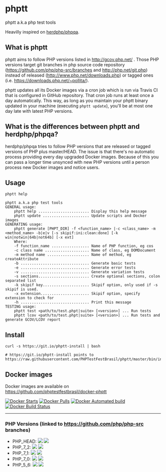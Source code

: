 # phptt
phptt a.k.a php test tools

Heavilly inspired on [herdphp/phpqa](https://github.com/herdphp/docker-phpqa).

## What is phptt

phptt aims to follow PHP versions listed in http://gcov.php.net/ . Those PHP versions target git branches in php source code repository (https://github.com/php/php-src/branches and http://php.net/git.php) instead of released (http://www.php.net/downloads.php) or tagged ones (i.e. https://downloads.php.net/~pollita/).

phptt updates all its Docker images via a cron job which is run via Travis CI that is configured in GitHub repository. That cron job runs at least once a day automatically. This way, as long as you maintain your phptt binary updated in your machine (executing `phptt update`), you'll be at most one day late with latest PHP versions.

## What is the differences between phptt and herdphp/phpqa?

herdphp/phpqa tries to follow PHP versions that are released or tagged versions of PHP plus master/HEAD. The issue is that there's no automatic process providing every day upgraded Docker images. Because of this you can pass a longer time unsynced with new PHP versions until a person process new Docker images and notice users.

## Usage

```shell
phptt help

phptt a.k.a php test tools
GENERAL usage:
    phptt help ....................... Display this help message
    phptt update ..................... Update scripts and Docker images
GENERATING usage:
    phptt generate [PHPT_DIR] -f <function_name> |-c <class_name> -m <method_name> -b|e|v [-s skipif:ini:clean:done] [-k win|notwin|64b|not64b] [-x ext]
    Where:
    -f function_name ................. Name of PHP function, eg cos
    -c class name .................... Name of class, eg DOMDocument
    -m method name ................... Name of method, eg createAttribute
    -b ............................... Generate basic tests
    -e ............................... Generate error tests
    -v ............................... Generate variation tests
    -s sections....................... Create optional sections, colon separated list
    -k skipif key..................... Skipif option, only used if -s skipif is used.
    -x extension...................... Skipif option, specify extension to check for
    -h ............................... Print this message
TESTING usage:
    phptt test <path/to/test.phpt|suite> [<version>] ... Run tests
    phptt lcov <path/to/test.phpt|suite> [<version>] ... Run tests and generate GCOV/LCOV report
```

## Install


```shell
curl -s https://git.io/phptt-install | bash

# https://git.io/phptt-install points to https://raw.githubusercontent.com/PHPTestFestBrasil/phptt/master/bin/install.sh
```

## Docker images

Docker images are available on https://github.com/phptestfestbrasil/docker-phptt

[![Docker Starts](https://img.shields.io/docker/stars/phptestfestbrasil/phptt.svg)](https://hub.docker.com/r/phptestfestbrasil/phptt/)
[![Docker Pulls](https://img.shields.io/docker/pulls/phptestfestbrasil/phptt.svg)](https://hub.docker.com/r/phptestfestbrasil/phptt/)
[![Docker Automated build](https://img.shields.io/docker/automated/phptestfestbrasil/phptt.svg)](https://hub.docker.com/r/phptestfestbrasil/phptt/)
[![Docker Build Status](https://img.shields.io/docker/build/phptestfestbrasil/phptt.svg)](https://hub.docker.com/r/phptestfestbrasil/phptt/)

<hr>

### PHP Versions (linked to https://github.com/php/php-src branches)

- PHP_HEAD: [![](https://images.microbadger.com/badges/image/phptestfestbrasil/phptt:PHP_HEAD.svg)](https://microbadger.com/images/phptestfestbrasil/phptt:PHP_HEAD "Get your own image badge on microbadger.com") [![](https://images.microbadger.com/badges/version/phptestfestbrasil/phptt:PHP_HEAD.svg)](https://microbadger.com/images/phptestfestbrasil/phptt:PHP_HEAD "Get your own version badge on microbadger.com")
- PHP_7_2: [![](https://images.microbadger.com/badges/image/phptestfestbrasil/phptt:PHP_7_2.svg)](https://microbadger.com/images/phptestfestbrasil/phptt:PHP_HEAD "Get your own image badge on microbadger.com") [![](https://images.microbadger.com/badges/version/phptestfestbrasil/phptt:PHP_7_2.svg)](https://microbadger.com/images/phptestfestbrasil/phptt:PHP_HEAD "Get your own version badge on microbadger.com")
- PHP_7_1: [![](https://images.microbadger.com/badges/image/phptestfestbrasil/phptt:PHP_7_1.svg)](https://microbadger.com/images/phptestfestbrasil/phptt:PHP_HEAD "Get your own image badge on microbadger.com") [![](https://images.microbadger.com/badges/version/phptestfestbrasil/phptt:PHP_7_1.svg)](https://microbadger.com/images/phptestfestbrasil/phptt:PHP_HEAD "Get your own version badge on microbadger.com")
- PHP_7_0: [![](https://images.microbadger.com/badges/image/phptestfestbrasil/phptt:PHP_7_0.svg)](https://microbadger.com/images/phptestfestbrasil/phptt:PHP_HEAD "Get your own image badge on microbadger.com") [![](https://images.microbadger.com/badges/version/phptestfestbrasil/phptt:PHP_7_0.svg)](https://microbadger.com/images/phptestfestbrasil/phptt:PHP_HEAD "Get your own version badge on microbadger.com")
- PHP_5_6: [![](https://images.microbadger.com/badges/image/phptestfestbrasil/phptt:PHP_5_6.svg)](https://microbadger.com/images/phptestfestbrasil/phptt:PHP_HEAD "Get your own image badge on microbadger.com") [![](https://images.microbadger.com/badges/version/phptestfestbrasil/phptt:PHP_5_6.svg)](https://microbadger.com/images/phptestfestbrasil/phptt:PHP_HEAD "Get your own version badge on microbadger.com")

